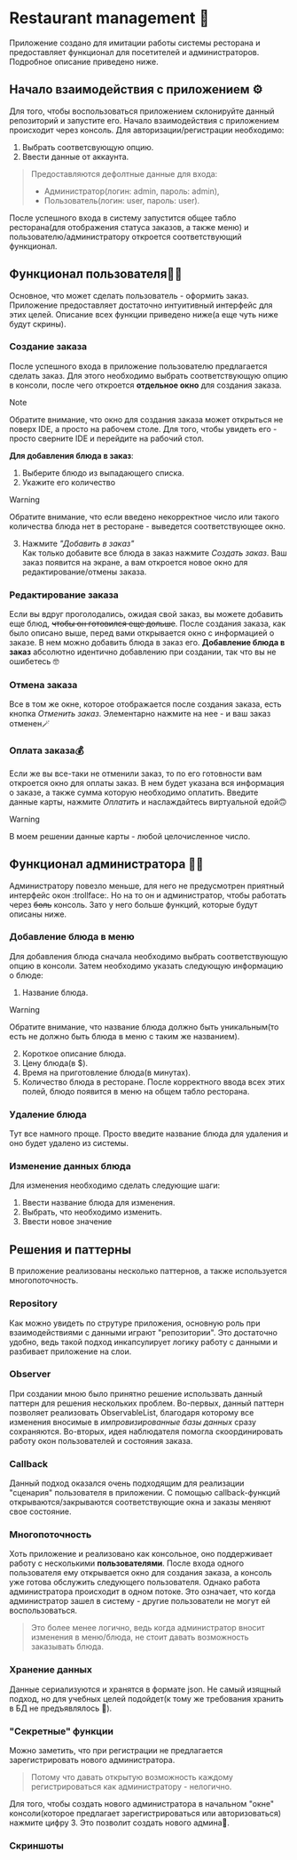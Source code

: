 # Restaurant management 🥘
Приложение создано для имитации работы системы ресторана и предоставляет функционал для посетителей и администраторов. Подробное описание приведено ниже. 
## Начало взаимодействия с приложением ⚙️
Для того, чтобы воспользоваться приложением склонируйте данный репозиторий и запустите его.
Начало взаимодействия с приложением происходит через консоль. Для авторизации/регистрации необходимо:
1. Выбрать соответсвующую опцию.
2. Ввести данные от аккаунта.
> Предоставляются дефолтные данные для входа:
> - Администратор(логин: admin, пароль: admin),
> - Пользователь(логин: user, пароль: user).

После успешного входа в систему запустится общее табло ресторана(для отображения статуса заказов, а также меню) и пользователю/администратору откроется соответствующий функционал.
## Функционал пользователя🙋‍♂️
Основное, что может сделать пользователь - оформить заказ. Приложение предоставляет достаточно интуитивный интерфейс для этих целей. Описание всех функции приведено ниже(а еще чуть ниже будут скрины).
### Создание заказа
После успешного входа в приложение пользователю предлагается сделать заказ. Для этого необходимо выбрать соответствующую опцию в консоли, после чего откроется **отдельное окно** для создания заказа.
> [!NOTE]
> Обратите внимание, что окно для создания заказа может открыться не поверх IDE, а просто на рабочем столе. Для того, чтобы увидеть его - просто сверните IDE и перейдите на рабочий стол.

**Для добавления блюда в заказ**:
1. Выберите блюдо из выпадающего списка.
2. Укажите его количество
> [!WARNING]
> Обратите внимание, что если введено некорректное число или такого количества блюда нет в ресторане - выведется соответствующее окно. 
3. Нажмите _"Добавить в заказ"_  
Как только добавите все блюда в заказ нажмите _Создать заказ_. Ваш заказ появится на экране, а вам откроется новое окно для редактирование/отмены заказа.

### Редактирование заказа
Если вы вдруг проголодались, ожидая свой заказ, вы можете добавить еще блюд, ~~чтобы он готовился еще дольше~~.
После создания заказа, как было описано выше, перед вами открывается окно с информацией о заказе. В нем можно добавить блюда в заказ его.
**Добавление блюда в заказ** абсолютно идентично добавлению при создании, так что вы не ошибетесь 🤓

### Отмена заказа
Все в том же окне, которое отображается после создания заказа, есть кнопка _Отменить заказ_. Элементарно нажмите на нее - и ваш заказ отменен🪄

### Оплата заказа💰
Если же вы все-таки не отменили заказ, то по его готовности вам откроется окно для оплаты заказ. В нем будет указана вся информация о заказе, а также сумма которую необходимо оплатить. Введите данные карты, нажмите
_Оплатить_ и наслаждайтесь виртуальной едой🙃
> [!WARNING]
> В моем решении данные карты - любой целочисленное число.

## Функционал администратора 👨‍🔧
Администратору повезло меньше, для него не предусмотрен приятный интерфейс окон :trollface:. Но на то он и администратор, чтобы работать через ~~боль~~ консоль. Зато у него больше функций, которые будут описаны ниже.

### Добавление блюда в меню
Для добавления блюда сначала необходимо выбрать соответствующую опцию в консоли. Затем необходимо указать следующую информацию о блюде:
1. Название блюда.
> [!WARNING]
> Обратите внимание, что название блюда должно быть уникальным(то есть не должно быть блюда в меню с таким же названием).
2. Короткое описание блюда.
3. Цену блюда(в $).
4. Время на приготовление блюда(в минутах).
5. Количество блюда в ресторане.
После корректного ввода всех этих полей, блюдо появится в меню на общем табло ресторана.

### Удаление блюда
Тут все намного проще. Просто введите название блюда для удаления и оно будет удалено из системы.

### Изменение данных блюда
Для изменения необходимо сделать следующие шаги:
1. Ввести название блюда для изменения.
2. Выбрать, что необходимо изменить.
3. Ввести новое значение

## Решения и паттерны
В приложение реализованы несколько паттернов, а также используется многопоточность. 
### Repository
Как можно увидеть по струтуре приложения, основную роль при взаимодействиями с данными играют "репозитории". Это достаточно удобно, ведь такой подход инкапсулирует логику работу с данными и разбивает приложение на слои.
### Observer
При создании мною было принятно решение использвать данный паттерн для решения нескольких проблем. Во-первых, данный паттерн позволяет реализовать ObservableList, благодаря которому все изменения вносимые в _импровизированные
базы данных_ сразу сохраняются. Во-вторых, идея наблюдателя помогла скоординировать работу окон пользователей и состояния заказа.
### Callback
Данный подход оказался очень подходящим для реализации "сценария" пользователя в приложении. С помощью callback-функций открываются/закрываются соответствующие окна и заказы меняют свое состояние.
### Многопоточность
Хоть приложение и реализовано как консольное, оно поддерживает работу с несколькими **пользователями**. После входа одного пользователя ему открывается окно для создания заказа, а консоль уже готова обслужить следующего
пользователя. Однако работа администратора происходит в одном потоке. Это означает, что когда администратор зашел в систему - другие пользователи не могут ей воспользоваться.
> Это более менее логично, ведь когда администратор вносит изменения в меню/блюда, не стоит давать возможность заказывать блюда. 

### Хранение данных
Данные сериализуются и хранятся в формате json. Не самый изящный подход, но для учебных целей подойдет(к тому же требования хранить в БД не предъявлялось 👀).

### "Секретные" функции
Можно заметить, что при регистрации не предлагается зарегистрировать нового администратора. 
> Потому что давать открытую возможность каждому регистрироваться как администратору - нелогично.

Для того, чтобы создать нового администратора в начальном "окне" консоли(которое предлагает зарегистрироваться или авторизоваться) нажмите цифру 3. Это позволит создать нового админа👤.

### Скриншоты

